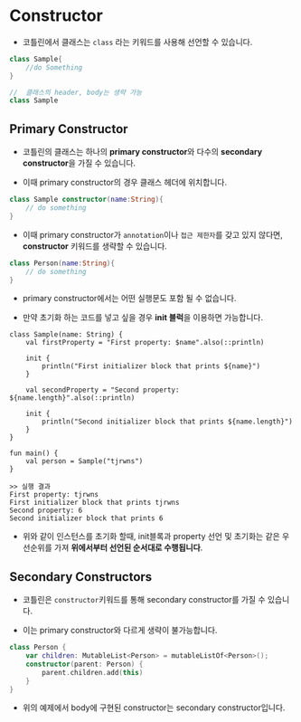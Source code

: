 # Constructor

- 코틀린에서 클래스는 `class` 라는 키워드를 사용해 선언할 수 있습니다. 

```kotlin
class Sample{ 
    //do Something
}

//  클래스의 header, body는 생략 가능
class Sample
```

## Primary Constructor

- 코틀린의 클래스는 하나의 **primary constructor**와 다수의 **secondary constructor**을 가질 수 있습니다. 

- 이때 primary constructor의 경우 클래스 헤더에 위치합니다. 

```kotlin
class Sample constructor(name:String){
    // do something
}
```

- 이때 primary constructor가 `annotation`이나 `접근 제한자`를 갖고 있지 않다면, **constructor**  키워드를 생략할 수 있습니다.

```kotlin
class Person(name:String){
    // do something
}
```

- primary constructor에서는 어떤 실행문도 포함 될 수 없습니다.  

- 만약 초기화 하는 코드를 넣고 싶을 경우 **init 블럭**을 이용하면 가능합니다. 

```kotliln
class Sample(name: String) {
    val firstProperty = "First property: $name".also(::println)
 
    init {
        println("First initializer block that prints ${name}")
    }
 
    val secondProperty = "Second property: ${name.length}".also(::println)
 
    init {
        println("Second initializer block that prints ${name.length}")
    }
}
 
fun main() {
    val person = Sample("tjrwns")
}

>> 실행 결과
First property: tjrwns
First initializer block that prints tjrwns
Second property: 6
Second initializer block that prints 6
```

- 위와 같이 인스턴스를 초기화 할때, init블록과 property 선언 및 초기화는 같은 우선순위를 가져 **위에서부터 선언된 순서대로 수행됩니다**. 

## Secondary Constructors

- 코틀린은 `constructor`키워드를 통해 secondary constructor를 가질 수 있습니다. 

- 이는 primary constructor와 다르게 생략이 불가능합니다. 

```kotlin
class Person {
    var children: MutableList<Person> = mutableListOf<Person>();
    constructor(parent: Person) {
        parent.children.add(this)
    }
}
```

- 위의 예제에서 body에 구현된 constructor는 secondary constructor입니다. 

